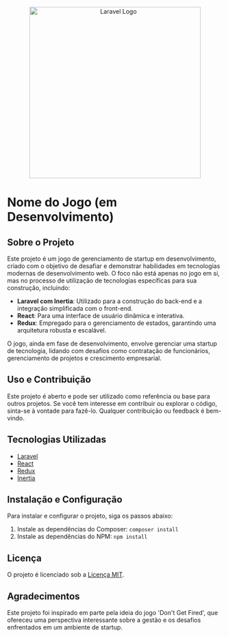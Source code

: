 <p align="center"><a href="https://laravel.com" target="_blank"><img src="https://raw.githubusercontent.com/laravel/art/master/logo-lockup/5%20SVG/2%20CMYK/1%20Full%20Color/laravel-logolockup-cmyk-red.svg" width="400" alt="Laravel Logo"></a></p>

# Nome do Jogo (em Desenvolvimento)

## Sobre o Projeto

Este projeto é um jogo de gerenciamento de startup em desenvolvimento, criado com o objetivo de desafiar e demonstrar habilidades em tecnologias modernas de desenvolvimento web. O foco não está apenas no jogo em si, mas no processo de utilização de tecnologias específicas para sua construção, incluindo:

- **Laravel com Inertia**: Utilizado para a construção do back-end e a integração simplificada com o front-end.
- **React**: Para uma interface de usuário dinâmica e interativa.
- **Redux**: Empregado para o gerenciamento de estados, garantindo uma arquitetura robusta e escalável.

O jogo, ainda em fase de desenvolvimento, envolve gerenciar uma startup de tecnologia, lidando com desafios como contratação de funcionários, gerenciamento de projetos e crescimento empresarial.

## Uso e Contribuição

Este projeto é aberto e pode ser utilizado como referência ou base para outros projetos. Se você tem interesse em contribuir ou explorar o código, sinta-se à vontade para fazê-lo. Qualquer contribuição ou feedback é bem-vindo.

## Tecnologias Utilizadas

- [Laravel](https://laravel.com)
- [React](https://reactjs.org/)
- [Redux](https://redux.js.org/)
- [Inertia](https://inertiajs.com/)

## Instalação e Configuração

Para instalar e configurar o projeto, siga os passos abaixo:

1. Instale as dependências do Composer:
    `composer install`
2. Instale as dependências do NPM:
   `npm install`

## Licença

O projeto é licenciado sob a [Licença MIT](https://opensource.org/licenses/MIT).

## Agradecimentos

Este projeto foi inspirado em parte pela ideia do jogo 'Don't Get Fired', que ofereceu uma perspectiva interessante sobre a gestão e os desafios enfrentados em um ambiente de startup.

